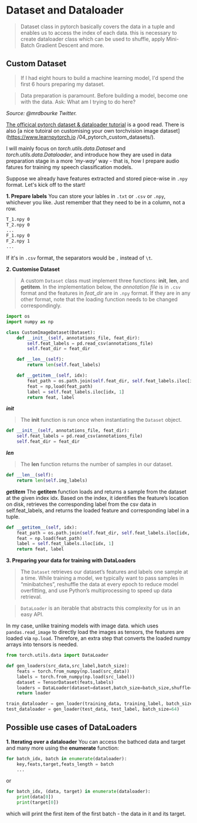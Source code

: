 # Dataset and Dataloader 

> Dataset class in pytorch basically covers the data in a tuple and enables us to access the index of each data. this is necessary to create dataloader class which can be used to shuffle, apply Mini-Batch Gradient Descent and more.

## Custom Dataset

>If I had eight hours to build a machine learning model, I'd spend the first 6 hours preparing my dataset.

>Data preparation is paramount. Before building a model, become one with the data. Ask: What am I trying to do here?

_Source: @mrdbourke Twitter._

[The officical pytorch dataset & dataloader tutorial](https://pytorch.org/tutorials/beginner/basics/data_tutorial.html) is a good read.
There is also [a nice tutoiral on customising your own torchvision image dataset](https://www.learnpytorch.io
/04_pytorch_custom_datasets/).

I will mainly focus on _torch.utils.data.Dataset_ and _torch.utils.data.Dataloader_, and introduce how they are used in data preparation stage in a more _'my-way'_ way - that is, how I prepare audio fatures for training my speech classification models.

Suppose we already have features extracted and stored piece-wise in `.npy` format. Let's kick off to the start!

**1. Prepare labels**
You can store your lables in `.txt` or `.csv` or `.npy`, whichever you like. Just remember that they need to be in a column, not a row.

```txt
T_1.npy 0
T_2.npy 0
...
F_1.npy 0
F_2.npy 1
...
```
If it's in `.csv` format, the separators would be `,` instead of `\t`.

**2. Customise Dataset**
>A custom `Dataset` class must implement three functions: __init__, __len__, and __getitem__. 
In the implementation below, the _annotation file_ is in `.csv` format and the features in _feat_dir_ are in `.npy` format. If they are in any other format, note that the loading function needs to be changed correspondingly.

```python
import os
import numpy as np

class CustomImageDataset(Dataset):
    def __init__(self, annotations_file, feat_dir):
        self.feat_labels = pd.read_csv(annotations_file)
        self.feat_dir = feat_dir

    def __len__(self):
        return len(self.feat_labels)

    def __getitem__(self, idx):
        feat_path = os.path.join(self.feat_dir, self.feat_labels.iloc[idx, 0])
        feat = np,load(feat_path)
        label = self.feat_labels.iloc[idx, 1]
        return feat, label
```
***__init__***
>The __init__ function is run once when instantiating the `Dataset` object.

```python
def __init__(self, annotations_file, feat_dir):
    self.feat_labels = pd.read_csv(annotations_file)
    self.feat_dir = feat_dir
```

***__len__***
>The __len__ function returns the number of samples in our dataset.

```python
def __len__(self):
    return len(self.img_labels)
```

***__getitem__***
The __getitem__ function loads and returns a sample from the dataset at the given index idx. Based on the index, it identifies the feature’s location on disk, retrieves the corresponding label from the csv data in self.feat_labels, and returns the loaded feature and corresponding label in a tuple.

```python
def __getitem__(self, idx):
    feat_path = os.path.join(self.feat_dir, self.feat_labels.iloc[idx, 0])
    feat = np.load(feat_path)
    label = self.feat_labels.iloc[idx, 1]
    return feat, label
```

**3. Preparing your data for training with DataLoaders**
>The `Dataset` retrieves our dataset’s features and labels one sample at a time. While training a model, we typically want to pass samples in “minibatches”, reshuffle the data at every epoch to reduce model overfitting, and use Python’s multiprocessing to speed up data retrieval.

>`DataLoader` is an iterable that abstracts this complexity for us in an easy API.


In my case, unlike training models with image data. which uses `pandas.read_image` to directly load the images as tensors, the features are loaded via `np.load`. Therefore, an extra step that converts the loaded numpy arrays into tensors is needed.

```python
from torch.utils.data import DataLoader

def gen_loaders(src_data,src_label,batch_size):
    feats = torch.from_numpy(np.load(src_data))
    labels = torch.from_numpy(np.load(src_label))
    dataset = TensorDataset(feats,labels)
    loaders = DataLoader(dataset=dataset,batch_size=batch_size,shuffle=True)
    return loader

train_dataloader = gen_loader(training_data, training_label, batch_size=64)
test_dataloader = gen_loader(test_data, test_label, batch_size=64)
```

## Possible use cases of DataLoaders

**1. Iterating over a dataloader**
You can access the bathced data and target and many more using the __enumerate__ function:
```python
for batch_idx, batch in enumerate(dataloader):
    key,feats,target,feats_length = batch
    ...
```
or
```python
for batch_idx, (data, target) in enumerate(dataloader):
    print(data[0])
    print(target[0])
```
which will print the first item of the first batch - the data in it and its target.
